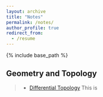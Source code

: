 ```yaml
---
layout: archive
title: "Notes"
permalink: /notes/
author_profile: true
redirect_from:
  - /resume
---
```


{% include base_path %}

Geometry and Topology
------

> * [Differential Topology](http://MyosotisAlpestris.github.io/files/differential_topology.pdf)
> This is 
